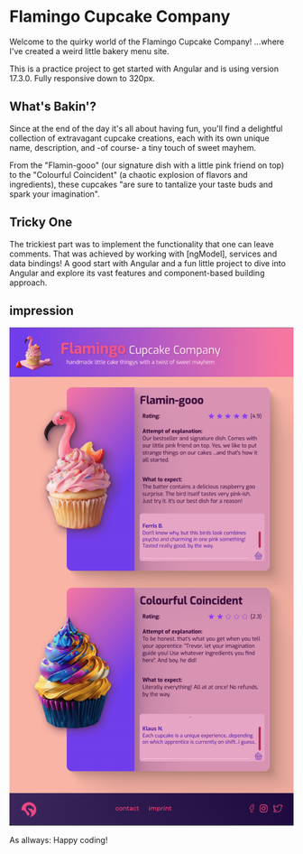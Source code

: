 # Flamingo Cupcake Company

Welcome to the quirky world of the Flamingo Cupcake Company!
...where I've created a weird little bakery menu site.

This is a practice project to get started with Angular and is using version 17.3.0.
Fully responsive down to 320px.

## What's Bakin'?

Since at the end of the day it's all about having fun, you'll find a delightful collection of extravagant cupcake creations, each with its own unique name, description, and -of course- a tiny touch of sweet mayhem.

From the "Flamin-gooo" (our signature dish with a little pink friend on top) to the "Colourful Coincident" (a chaotic explosion of flavors and ingredients), these cupcakes "are sure to tantalize your taste buds and spark your imagination".

## Tricky One

The trickiest part was to implement the functionality that one can leave comments. That was achieved by working with [ngModel], services and data bindings!
A good start with Angular and a fun little project to dive into Angular and explore its vast features and component-based building approach.

## impression

<img src="./src/screenshot-fcc.png"  width="600">

As allways: Happy coding!
